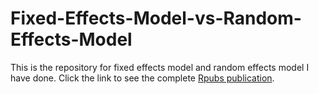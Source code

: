 # Fixed-Effects-Model-vs-Random-Effects-Model

This is the repository for fixed effects model and random effects model I have done. Click the link to see the complete [Rpubs publication](https://rpubs.com/yl3413/210208).
